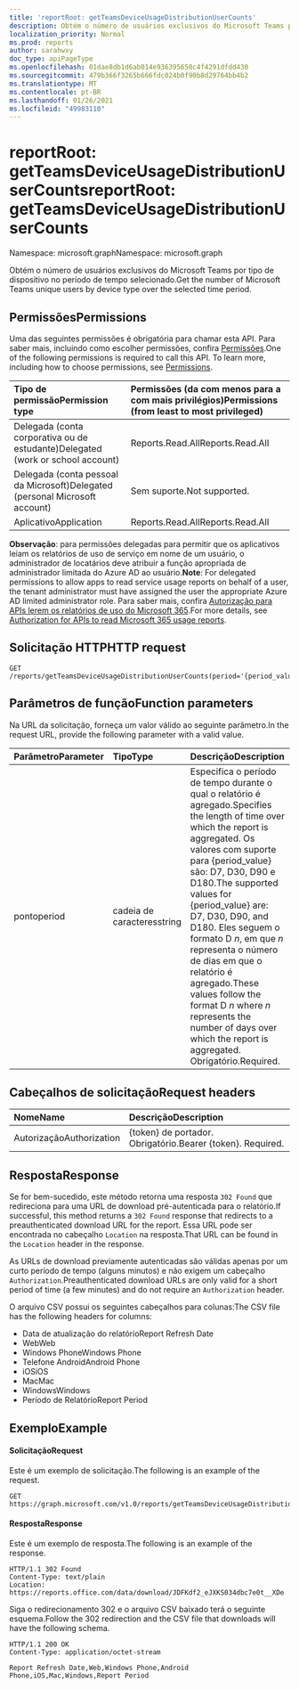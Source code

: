```yaml
---
title: 'reportRoot: getTeamsDeviceUsageDistributionUserCounts'
description: Obtém o número de usuários exclusivos do Microsoft Teams por tipo de dispositivo no período de tempo selecionado.
localization_priority: Normal
ms.prod: reports
author: sarahwxy
doc_type: apiPageType
ms.openlocfilehash: 01dae8db1d6ab014e936395650c4f4291dfdd430
ms.sourcegitcommit: 479b366f3265b666fdc024b0f90b8d29764bb4b2
ms.translationtype: MT
ms.contentlocale: pt-BR
ms.lasthandoff: 01/26/2021
ms.locfileid: "49983110"
---
```

# <a name="reportroot-getteamsdeviceusagedistributionusercounts"></a><span data-ttu-id="7f754-103">reportRoot: getTeamsDeviceUsageDistributionUserCounts</span><span class="sxs-lookup"><span data-stu-id="7f754-103">reportRoot: getTeamsDeviceUsageDistributionUserCounts</span></span>

<span data-ttu-id="7f754-104">Namespace: microsoft.graph</span><span class="sxs-lookup"><span data-stu-id="7f754-104">Namespace: microsoft.graph</span></span>

<span data-ttu-id="7f754-105">Obtém o número de usuários exclusivos do Microsoft Teams por tipo de dispositivo no período de tempo selecionado.</span><span class="sxs-lookup"><span data-stu-id="7f754-105">Get the number of Microsoft Teams unique users by device type over the selected time period.</span></span>

## <a name="permissions"></a><span data-ttu-id="7f754-106">Permissões</span><span class="sxs-lookup"><span data-stu-id="7f754-106">Permissions</span></span>

<span data-ttu-id="7f754-p101">Uma das seguintes permissões é obrigatória para chamar esta API. Para saber mais, incluindo como escolher permissões, confira [Permissões](/graph/permissions-reference).</span><span class="sxs-lookup"><span data-stu-id="7f754-p101">One of the following permissions is required to call this API. To learn more, including how to choose permissions, see [Permissions](/graph/permissions-reference).</span></span>

| <span data-ttu-id="7f754-109">Tipo de permissão</span><span class="sxs-lookup"><span data-stu-id="7f754-109">Permission type</span></span>                        | <span data-ttu-id="7f754-110">Permissões (da com menos para a com mais privilégios)</span><span class="sxs-lookup"><span data-stu-id="7f754-110">Permissions (from least to most privileged)</span></span> |
| :------------------------------------- | :--------------------------------------- |
| <span data-ttu-id="7f754-111">Delegada (conta corporativa ou de estudante)</span><span class="sxs-lookup"><span data-stu-id="7f754-111">Delegated (work or school account)</span></span>     | <span data-ttu-id="7f754-112">Reports.Read.All</span><span class="sxs-lookup"><span data-stu-id="7f754-112">Reports.Read.All</span></span>                         |
| <span data-ttu-id="7f754-113">Delegada (conta pessoal da Microsoft)</span><span class="sxs-lookup"><span data-stu-id="7f754-113">Delegated (personal Microsoft account)</span></span> | <span data-ttu-id="7f754-114">Sem suporte.</span><span class="sxs-lookup"><span data-stu-id="7f754-114">Not supported.</span></span>                           |
| <span data-ttu-id="7f754-115">Aplicativo</span><span class="sxs-lookup"><span data-stu-id="7f754-115">Application</span></span>                            | <span data-ttu-id="7f754-116">Reports.Read.All</span><span class="sxs-lookup"><span data-stu-id="7f754-116">Reports.Read.All</span></span>                         |

<span data-ttu-id="7f754-117">**Observação**: para permissões delegadas para permitir que os aplicativos leiam os relatórios de uso de serviço em nome de um usuário, o administrador de locatários deve atribuir a função apropriada de administrador limitada do Azure AD ao usuário.</span><span class="sxs-lookup"><span data-stu-id="7f754-117">**Note**: For delegated permissions to allow apps to read service usage reports on behalf of a user, the tenant administrator must have assigned the user the appropriate Azure AD limited administrator role.</span></span> <span data-ttu-id="7f754-118">Para saber mais, confira [Autorização para APIs lerem os relatórios de uso do Microsoft 365](/graph/reportroot-authorization).</span><span class="sxs-lookup"><span data-stu-id="7f754-118">For more details, see [Authorization for APIs to read Microsoft 365 usage reports](/graph/reportroot-authorization).</span></span>

## <a name="http-request"></a><span data-ttu-id="7f754-119">Solicitação HTTP</span><span class="sxs-lookup"><span data-stu-id="7f754-119">HTTP request</span></span>

<!-- { "blockType": "ignored" } -->

```http
GET /reports/getTeamsDeviceUsageDistributionUserCounts(period='{period_value}')
```

## <a name="function-parameters"></a><span data-ttu-id="7f754-120">Parâmetros de função</span><span class="sxs-lookup"><span data-stu-id="7f754-120">Function parameters</span></span>

<span data-ttu-id="7f754-121">Na URL da solicitação, forneça um valor válido ao seguinte parâmetro.</span><span class="sxs-lookup"><span data-stu-id="7f754-121">In the request URL, provide the following parameter with a valid value.</span></span>

| <span data-ttu-id="7f754-122">Parâmetro</span><span class="sxs-lookup"><span data-stu-id="7f754-122">Parameter</span></span> | <span data-ttu-id="7f754-123">Tipo</span><span class="sxs-lookup"><span data-stu-id="7f754-123">Type</span></span>   | <span data-ttu-id="7f754-124">Descrição</span><span class="sxs-lookup"><span data-stu-id="7f754-124">Description</span></span>                              |
| :-------- | :----- | :--------------------------------------- |
| <span data-ttu-id="7f754-125">ponto</span><span class="sxs-lookup"><span data-stu-id="7f754-125">period</span></span>    | <span data-ttu-id="7f754-126">cadeia de caracteres</span><span class="sxs-lookup"><span data-stu-id="7f754-126">string</span></span> | <span data-ttu-id="7f754-127">Especifica o período de tempo durante o qual o relatório é agregado.</span><span class="sxs-lookup"><span data-stu-id="7f754-127">Specifies the length of time over which the report is aggregated.</span></span> <span data-ttu-id="7f754-128">Os valores com suporte para {period_value} são: D7, D30, D90 e D180.</span><span class="sxs-lookup"><span data-stu-id="7f754-128">The supported values for {period_value} are: D7, D30, D90, and D180.</span></span> <span data-ttu-id="7f754-129">Eles seguem o formato D *n*, em que *n* representa o número de dias em que o relatório é agregado.</span><span class="sxs-lookup"><span data-stu-id="7f754-129">These values follow the format D *n* where *n* represents the number of days over which the report is aggregated.</span></span> <span data-ttu-id="7f754-130">Obrigatório.</span><span class="sxs-lookup"><span data-stu-id="7f754-130">Required.</span></span> |

## <a name="request-headers"></a><span data-ttu-id="7f754-131">Cabeçalhos de solicitação</span><span class="sxs-lookup"><span data-stu-id="7f754-131">Request headers</span></span>

| <span data-ttu-id="7f754-132">Nome</span><span class="sxs-lookup"><span data-stu-id="7f754-132">Name</span></span>          | <span data-ttu-id="7f754-133">Descrição</span><span class="sxs-lookup"><span data-stu-id="7f754-133">Description</span></span>               |
| :------------ | :------------------------ |
| <span data-ttu-id="7f754-134">Autorização</span><span class="sxs-lookup"><span data-stu-id="7f754-134">Authorization</span></span> | <span data-ttu-id="7f754-p104">{token} de portador. Obrigatório.</span><span class="sxs-lookup"><span data-stu-id="7f754-p104">Bearer {token}. Required.</span></span> |

## <a name="response"></a><span data-ttu-id="7f754-137">Resposta</span><span class="sxs-lookup"><span data-stu-id="7f754-137">Response</span></span>

<span data-ttu-id="7f754-138">Se for bem-sucedido, este método retorna uma resposta `302 Found` que redireciona para uma URL de download pré-autenticada para o relatório.</span><span class="sxs-lookup"><span data-stu-id="7f754-138">If successful, this method returns a `302 Found` response that redirects to a preauthenticated download URL for the report.</span></span> <span data-ttu-id="7f754-139">Essa URL pode ser encontrada no cabeçalho `Location` na resposta.</span><span class="sxs-lookup"><span data-stu-id="7f754-139">That URL can be found in the `Location` header in the response.</span></span>

<span data-ttu-id="7f754-140">As URLs de download previamente autenticadas são válidas apenas por um curto período de tempo (alguns minutos) e não exigem um cabeçalho `Authorization`.</span><span class="sxs-lookup"><span data-stu-id="7f754-140">Preauthenticated download URLs are only valid for a short period of time (a few minutes) and do not require an `Authorization` header.</span></span>

<span data-ttu-id="7f754-141">O arquivo CSV possui os seguintes cabeçalhos para colunas:</span><span class="sxs-lookup"><span data-stu-id="7f754-141">The CSV file has the following headers for columns:</span></span>

- <span data-ttu-id="7f754-142">Data de atualização do relatório</span><span class="sxs-lookup"><span data-stu-id="7f754-142">Report Refresh Date</span></span>
- <span data-ttu-id="7f754-143">Web</span><span class="sxs-lookup"><span data-stu-id="7f754-143">Web</span></span>
- <span data-ttu-id="7f754-144">Windows Phone</span><span class="sxs-lookup"><span data-stu-id="7f754-144">Windows Phone</span></span>
- <span data-ttu-id="7f754-145">Telefone Android</span><span class="sxs-lookup"><span data-stu-id="7f754-145">Android Phone</span></span>
- <span data-ttu-id="7f754-146">iOS</span><span class="sxs-lookup"><span data-stu-id="7f754-146">iOS</span></span>
- <span data-ttu-id="7f754-147">Mac</span><span class="sxs-lookup"><span data-stu-id="7f754-147">Mac</span></span>
- <span data-ttu-id="7f754-148">Windows</span><span class="sxs-lookup"><span data-stu-id="7f754-148">Windows</span></span>
- <span data-ttu-id="7f754-149">Período de Relatório</span><span class="sxs-lookup"><span data-stu-id="7f754-149">Report Period</span></span>

## <a name="example"></a><span data-ttu-id="7f754-150">Exemplo</span><span class="sxs-lookup"><span data-stu-id="7f754-150">Example</span></span>

#### <a name="request"></a><span data-ttu-id="7f754-151">Solicitação</span><span class="sxs-lookup"><span data-stu-id="7f754-151">Request</span></span>

<span data-ttu-id="7f754-152">Este é um exemplo de solicitação.</span><span class="sxs-lookup"><span data-stu-id="7f754-152">The following is an example of the request.</span></span>


<!-- {
  "blockType": "ignored",
  "name": "reportroot_getteamsdeviceusagedistributionusercounts"
}-->

```msgraph-interactive
GET https://graph.microsoft.com/v1.0/reports/getTeamsDeviceUsageDistributionUserCounts(period='D7')
```


#### <a name="response"></a><span data-ttu-id="7f754-153">Resposta</span><span class="sxs-lookup"><span data-stu-id="7f754-153">Response</span></span>

<span data-ttu-id="7f754-154">Este é um exemplo de resposta.</span><span class="sxs-lookup"><span data-stu-id="7f754-154">The following is an example of the response.</span></span>

<!-- {
  "blockType": "response",
  "truncated": true,
  "@odata.type": "microsoft.graph.report"
} -->

```http
HTTP/1.1 302 Found
Content-Type: text/plain
Location: https://reports.office.com/data/download/JDFKdf2_eJXKS034dbc7e0t__XDe
```

<span data-ttu-id="7f754-155">Siga o redirecionamento 302 e o arquivo CSV baixado terá o seguinte esquema.</span><span class="sxs-lookup"><span data-stu-id="7f754-155">Follow the 302 redirection and the CSV file that downloads will have the following schema.</span></span>

<!-- { "blockType": "ignored" } --> 

```http
HTTP/1.1 200 OK
Content-Type: application/octet-stream

Report Refresh Date,Web,Windows Phone,Android Phone,iOS,Mac,Windows,Report Period
```
<!-- uuid: 8fcb5dbc-d5aa-4681-8e31-b001d5168d79 
2015-10-25 14:57:30 UTC -->
<!-- {
  "type": "#page.annotation",
  "description": "Example",
  "keywords": "",
  "section": "documentation",
  "tocPath": "",
  "suppressions": [
  ]
}-->

